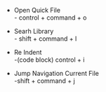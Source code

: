 - Open Quick File
  <br>- control + command + o
  
- Searh Library
  <br>- shift + command + l

- Re Indent
  <br>-(code block) control + i

- Jump Navigation Current File 
  <br>-shift + command + j
